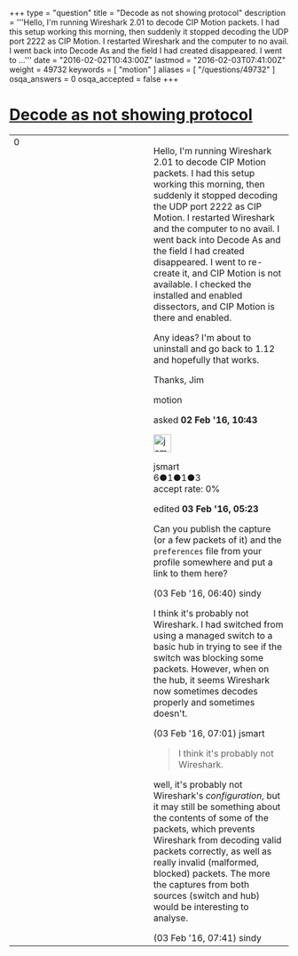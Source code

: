 +++
type = "question"
title = "Decode as not showing protocol"
description = '''Hello, I&#x27;m running Wireshark 2.01 to decode CIP Motion packets. I had this setup working this morning, then suddenly it stopped decoding the UDP port 2222 as CIP Motion. I restarted Wireshark and the computer to no avail. I went back into Decode As and the field I had created disappeared. I went to ...'''
date = "2016-02-02T10:43:00Z"
lastmod = "2016-02-03T07:41:00Z"
weight = 49732
keywords = [ "motion" ]
aliases = [ "/questions/49732" ]
osqa_answers = 0
osqa_accepted = false
+++

<div class="headNormal">

# [Decode as not showing protocol](/questions/49732/decode-as-not-showing-protocol)

</div>

<div id="main-body">

<div id="askform">

<table id="question-table" style="width:100%;"><colgroup><col style="width: 50%" /><col style="width: 50%" /></colgroup><tbody><tr class="odd"><td style="width: 30px; vertical-align: top"><div class="vote-buttons"><span id="post-49732-upvote" class="ajax-command post-vote up" rel="nofollow" title="I like this post (click again to cancel)"> </span><div id="post-49732-score" class="post-score" title="current number of votes">0</div><span id="post-49732-downvote" class="ajax-command post-vote down" rel="nofollow" title="I dont like this post (click again to cancel)"> </span> <span id="favorite-mark" class="ajax-command favorite-mark" rel="nofollow" title="mark/unmark this question as favorite (click again to cancel)"> </span><div id="favorite-count" class="favorite-count"></div></div></td><td><div id="item-right"><div class="question-body"><p>Hello, I'm running Wireshark 2.01 to decode CIP Motion packets. I had this setup working this morning, then suddenly it stopped decoding the UDP port 2222 as CIP Motion. I restarted Wireshark and the computer to no avail. I went back into Decode As and the field I had created disappeared. I went to re-create it, and CIP Motion is not available. I checked the installed and enabled dissectors, and CIP Motion is there and enabled.</p><p>Any ideas? I'm about to uninstall and go back to 1.12 and hopefully that works.</p><p>Thanks, Jim</p></div><div id="question-tags" class="tags-container tags"><span class="post-tag tag-link-motion" rel="tag" title="see questions tagged &#39;motion&#39;">motion</span></div><div id="question-controls" class="post-controls"></div><div class="post-update-info-container"><div class="post-update-info post-update-info-user"><p>asked <strong>02 Feb '16, 10:43</strong></p><img src="https://secure.gravatar.com/avatar/1a6e3fa77f556903b17e3480b2adcdb3?s=32&amp;d=identicon&amp;r=g" class="gravatar" width="32" height="32" alt="jsmart&#39;s gravatar image" /><p><span>jsmart</span><br />
<span class="score" title="6 reputation points">6</span><span title="1 badges"><span class="badge1">●</span><span class="badgecount">1</span></span><span title="1 badges"><span class="silver">●</span><span class="badgecount">1</span></span><span title="3 badges"><span class="bronze">●</span><span class="badgecount">3</span></span><br />
<span class="accept_rate" title="Rate of the user&#39;s accepted answers">accept rate:</span> <span title="jsmart has no accepted answers">0%</span></p></div><div class="post-update-info post-update-info-edited"><p><span> edited <strong>03 Feb '16, 05:23</strong> </span></p></div></div><div id="comments-container-49732" class="comments-container"><span id="49771"></span><div id="comment-49771" class="comment"><div id="post-49771-score" class="comment-score"></div><div class="comment-text"><p>Can you publish the capture (or a few packets of it) and the <code>preferences</code> file from your profile somewhere and put a link to them here?</p></div><div id="comment-49771-info" class="comment-info"><span class="comment-age">(03 Feb '16, 06:40)</span> <span class="comment-user userinfo">sindy</span></div></div><span id="49773"></span><div id="comment-49773" class="comment"><div id="post-49773-score" class="comment-score"></div><div class="comment-text"><p>I think it's probably not Wireshark. I had switched from using a managed switch to a basic hub in trying to see if the switch was blocking some packets. However, when on the hub, it seems Wireshark now sometimes decodes properly and sometimes doesn't.</p></div><div id="comment-49773-info" class="comment-info"><span class="comment-age">(03 Feb '16, 07:01)</span> <span class="comment-user userinfo">jsmart</span></div></div><span id="49778"></span><div id="comment-49778" class="comment"><div id="post-49778-score" class="comment-score"></div><div class="comment-text"><blockquote><p>I think it's probably not Wireshark.</p></blockquote><p>well, it's probably not Wireshark's <em>configuration</em>, but it may still be something about the contents of some of the packets, which prevents Wireshark from decoding valid packets correctly, as well as really invalid (malformed, blocked) packets. The more the captures from both sources (switch and hub) would be interesting to analyse.</p></div><div id="comment-49778-info" class="comment-info"><span class="comment-age">(03 Feb '16, 07:41)</span> <span class="comment-user userinfo">sindy</span></div></div></div><div id="comment-tools-49732" class="comment-tools"></div><div class="clear"></div><div id="comment-49732-form-container" class="comment-form-container"></div><div class="clear"></div></div></td></tr></tbody></table>

</div>

</div>

